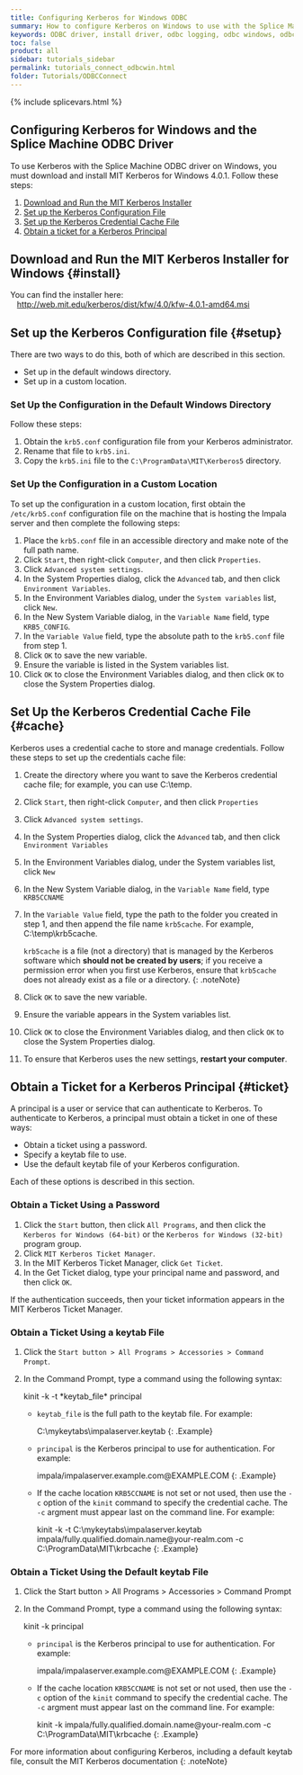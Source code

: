 ```yaml
---
title: Configuring Kerberos for Windows ODBC
summary: How to configure Kerberos on Windows to use with the Splice Machine ODBC driver.
keywords: ODBC driver, install driver, odbc logging, odbc windows, odbc mac, odbc linux, odbc unix
toc: false
product: all
sidebar: tutorials_sidebar
permalink: tutorials_connect_odbcwin.html
folder: Tutorials/ODBCConnect
---
```

{% include splicevars.html %} <section>
<div class="TopicContent" data-swiftype-index="true" markdown="1">

# Configuring Kerberos for Windows and the Splice Machine ODBC Driver

To use Kerberos with the Splice Machine ODBC driver on Windows, you must download and install MIT Kerberos for Windows 4.0.1. Follow these steps:

1. [Download and Run the MIT Kerberos Installer](#install)
2. [Set up the Kerberos Configuration File](#setup)
3. [Set up the Kerberos Credential Cache File](#cache)
4. [Obtain a ticket for a Kerberos Principal](#ticket)

## Download and Run the MIT Kerberos Installer for Windows {#install}

You can find the installer here:
&nbsp;&nbsp;&nbsp;<a href="http://web.mit.edu/kerberos/dist/kfw/4.0/kfw-4.0.1-amd64.msi" target="_blank">http://web.mit.edu/kerberos/dist/kfw/4.0/kfw-4.0.1-amd64.msi</a>

## Set up the Kerberos Configuration file {#setup}

There are two ways to do this, both of which are described in this section.
* Set up in the default windows directory.
* Set up in a custom location.

### Set Up the Configuration in the Default Windows Directory

Follow these steps:
1. Obtain the `krb5.conf` configuration file from your Kerberos administrator.
2. Rename that file to `krb5.ini`.
3. Copy the `krb5.ini` file to the `C:\ProgramData\MIT\Kerberos5` directory.

### Set Up the Configuration in a Custom Location

To set up the configuration in a custom location, first obtain the `/etc/krb5.conf` configuration file on the machine that is hosting the Impala server and then complete the following steps:

1. Place the `krb5.conf` file in an accessible directory and make note of the full path name.
2. Click `Start`, then right-click `Computer`, and then click `Properties`.
3. Click `Advanced system settings`.
4. In the System Properties dialog, click the `Advanced` tab, and then click `Environment Variables`.
5. In the Environment Variables dialog, under the `System variables` list, click `New`.
6. In the New System Variable dialog, in the `Variable Name` field, type `KRB5_CONFIG`.
7. In the `Variable Value` field, type the absolute path to the `krb5.conf` file from step 1.
8. Click `OK` to save the new variable.
9. Ensure the variable is listed in the System variables list.
10. Click `OK` to close the Environment Variables dialog, and then click `OK` to close the System Properties dialog.

## Set Up the Kerberos Credential Cache File {#cache}

Kerberos uses a credential cache to store and manage credentials. Follow these steps to set up the credentials cache file:

1. Create the directory where you want to save the Kerberos credential cache file; for example, you can use <span class="Example">C:\temp</span>.
2. Click `Start`, then right-click `Computer`, and then click `Properties`
3. Click `Advanced system settings`.
4. In the System Properties dialog, click the `Advanced` tab, and then click `Environment Variables`
5. In the Environment Variables dialog, under the System variables list, click `New`
6. In the New System Variable dialog, in the `Variable Name` field, type `KRB5CCNAME`
7. In the `Variable Value` field, type the path to the folder you created in step 1, and then append the file name `krb5cache`. For example, <span class="Example">C:\temp\krb5cache</span>.

    `krb5cache` is a file (not a directory) that is managed by the Kerberos software which __should not be created by users__; if you receive a permission error when you first use Kerberos, ensure that `krb5cache` does not already exist as a file or a directory.
    {: .noteNote}
8. Click `OK` to save the new variable.
9. Ensure the variable appears in the System variables list.
10. Click `OK` to close the Environment Variables dialog, and then click `OK` to close the System Properties dialog.
11. To ensure that Kerberos uses the new settings, __restart your computer__.

## Obtain a Ticket for a Kerberos Principal {#ticket}

A principal is a user or service that can authenticate to Kerberos. To authenticate to Kerberos, a principal must obtain a ticket in one of these ways:

* Obtain a ticket using a password.
* Specify a keytab file to use.
* Use the default keytab file of your Kerberos configuration.

Each of these options is described in this section.

### Obtain a Ticket Using a Password

1. Click the `Start` button, then click `All Programs`, and then click the `Kerberos for Windows (64-bit)` or the `Kerberos for Windows (32-bit)` program group.
2. Click `MIT Kerberos Ticket Manager`.
3. In the MIT Kerberos Ticket Manager, click `Get Ticket`.
4. In the Get Ticket dialog, type your principal name and password, and then click `OK`.

If the authentication succeeds, then your ticket information appears in the MIT Kerberos Ticket Manager.

### Obtain a Ticket Using a keytab File

1. Click the `Start button > All Programs > Accessories > Command Prompt`.
2. In the Command Prompt, type a command using the following syntax:

    <div class="PreWrapper" markdown="1">
        kinit -k -t *keytab_file* principal
    </div>

    * `keytab_file` is the full path to the keytab file. For example:

        <div class="PreWrapper" markdown="1">
          C:\mykeytabs\impalaserver.keytab
        {: .Example}
        </div>

    * `principal` is the Kerberos principal to use for authentication. For example:
        <div class="PreWrapper" markdown="1">
          impala/impalaserver.example.com@EXAMPLE.COM
        {: .Example}
        </div>

    * If the cache location `KRB5CCNAME` is not set or not used, then use the `-c` option of the `kinit` command to specify the credential cache. The `-c` argment must appear last on the command line. For example:

        <div class="PreWrapperWide" markdown="1">
          kinit -k -t C:\mykeytabs\impalaserver.keytab impala/fully.qualified.domain.name@your-realm.com -c C:\ProgramData\MIT\krbcache
        {: .Example}
        </div>

### Obtain a Ticket Using the Default keytab File

1. Click the Start button > All Programs > Accessories > Command Prompt
2. In the Command Prompt, type a command using the following syntax:

    <div class="PreWrapper" markdown="1">
        kinit -k principal
    </div>

    * `principal` is the Kerberos principal to use for authentication. For example:
        <div class="PreWrapper" markdown="1">
          impala/impalaserver.example.com@EXAMPLE.COM
        {: .Example}
        </div>

    * If the cache location `KRB5CCNAME` is not set or not used, then use the `-c` option of the `kinit` command to specify the credential cache. The `-c` argment must appear last on the command line. For example:
        <div class="PreWrapperWide" markdown="1">
          kinit -k impala/fully.qualified.domain.name@your-realm.com -c C:\ProgramData\MIT\krbcache
        {: .Example}
        </div>

For more information about configuring Kerberos, including a default keytab file, consult the MIT Kerberos documentation
{: .noteNote}
